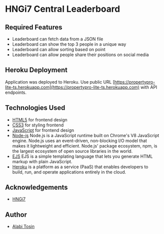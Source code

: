# HNGi7 Central Leaderboard

## Required Features

* Leaderboard can fetch data from a JSON file
* Leaderboard can show the top 3 people in a unique way
* Leaderboard can allow sorting based on point
* Leaderboard can allow people share their positions on social media

## Heroku Deployment

Application was deployed to Heroku. Use public URL [https://propertypro-lite-ts.herokuapp.com](https://propertypro-lite-ts.herokuapp.com) with API endpoints.

## Technologies Used

* [HTML5](https://developer.mozilla.org/en-US/docs/Web/Guide/HTML/HTML5) for frontend design
* [CSS3](https://developer.mozilla.org/en-US/docs/Web/CSS/CSS3) for styling frontend
* [JavaScript](https://developer.mozilla.org/en-US/docs/Web/JavaScript) for frontend design
* [Node-js](https://nodejs.org/en/) Node.js is a JavaScript runtime built on Chrome's V8 JavaScript engine. Node.js uses an event-driven, non-blocking I/O model that makes it lightweight and efficient. Node.js' package ecosystem, npm, is the largest ecosystem of open source libraries in the world.
* [EJS](https://ejs.co/) EJS is a simple templating language that lets you generate HTML markup with plain JavaScript.
* [Heroku](https://www.heroku.com/) is a platform as a service (PaaS) that enables developers to build, run, and operate applications entirely in the cloud.

## Acknowledgements

* [HNGi7](https://hngi7.hng.tech/)

## Author

* [Alabi Tosin](https://github.com/alatos2)